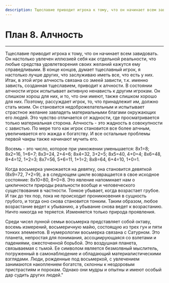 ```yaml
---
description: Тщеславие приводит игрока к тому, что он начинает всем завидовать. Он настолько увлечен иллюзией себя как отдельной реальности, что любые средства удовлетворения своих желаний кажутся ему справедливыми.  
---
```

# План 8. Алчность


---
Тщеславие приводит игрока к тому, что он начинает всем завидовать. Он настолько увлечен иллюзией себя как отдельной реальности, что любые средства удовлетворения своих желаний кажутся ему справедливыми. В конце концов, думает тщеславный игрок, я настолько лучше других, что заслуживаю иметь все, что есть у них. Итак, в этой игре алчность связана со змеей зависти, т.к. именно зависть, созданная тщеславием, приводит к алчности. В состоянии алчности игрок испытывает активную ненависть к другим игрокам. Он слишком хорош для них, и то, что они имеют, также слишком хорошо для них. Поэтому, рассуждает игрок, то, что принадлежит им, должно стать моим. Он становится недоброжелательным и испытывает страстное желание завладеть материальными благами окружающих его людей. Это чувство отличается от жадности, где просматривается только материальная сторона. Алчность - это жадность в совокупности с завистью. По мере того как игрок становится все более алчным, увеличивается его жажда к богатству. И все остальные проблемы первой чакры также начинают мучить его. 

Восемь - это число, которое при умножении уменьшается: 8x1=8; 8x2=16, 1+6=7; 8х3=24, 2+4=6; 8х4=32, 3+2=5; 8х5=40, 4+0=4; 8x6=48, 8+4=12, 1+2=3; 8х7=56, 5+6=11, 1+1=2; 8х8=64, 6+4=10, 1+0=1. 

Когда восьмерка умножается на девятку, она становится девяткой (8x9=72, 7+2=9), а в следующем цикле возвращается в свое исходное состояние: 8x10=80, 8+0=8. Это явление напоминает нам о цикличности природы реальности вообще и человеческого существования в частности. Тонкое убывает, когда возрастает грубое. И так до тех пор, пока не происходит проникновения в сущность грубого, и тогда оно снова становится тонким. Таким образом, любое возрастание ведет к убыванию, а убывание снова ведет к возрастанию. Ничто никогда не теряется. Изменяется только природа проявления. 

Среди чисел лунной семьи восьмерка представляет собой октаву, восемь измерений, восьмеричную майю, состоящую из трех гун и пяти тонких элементов. В нумерологии восьмерка связана с Сатурном. Это планета, непростая для понимания, ассоциирующаяся со взлетами и падениями, ожесточенной борьбой. Это воздушная планета, связываемая с тьмой. Ее символом является безмолвный мыслитель, погруженный в самонаблюдение и обладающий материалистическими взглядами. Люди, рожденные под восьмеркой, с увлечением занимаются накоплением богатств, склонны к нездоровым пристрастиям и порокам. Однако они мудры и опытны и имеют особый дар судить других людей."
